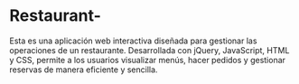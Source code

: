 # Restaurant-
Esta es una aplicación web interactiva diseñada para gestionar las operaciones de un restaurante. Desarrollada con jQuery, JavaScript, HTML y CSS, permite a los usuarios visualizar menús, hacer pedidos y gestionar reservas de manera eficiente y sencilla.
